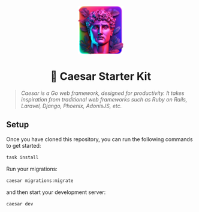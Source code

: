 <div align="center">
    <img height="128" src="https://github.com/caesar-rocks/docs/raw/master/logo.svg" />
</div>

<div align="center">
    <h1>
        📜 Caesar Starter Kit
    </h1>
</div>

> _Caesar is a Go web framework, designed for productivity. It takes inspiration from traditional web frameworks such as Ruby on Rails, Laravel, Django, Phoenix, AdonisJS, etc._

## Setup

Once you have cloned this repository, you can run the following commands to get started:

```bash
task install
```

Run your migrations:

```bash
caesar migrations:migrate
```

and then start your development server:

```bash
caesar dev
```
